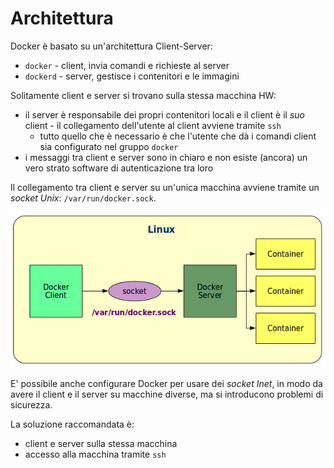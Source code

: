 # Architettura

Docker è basato su un'architettura Client-Server:
* `docker` - client, invia comandi e richieste al server
* `dockerd` - server, gestisce i contenitori e le immagini

Solitamente client e server si trovano sulla stessa macchina HW:
* il server è responsabile dei propri contenitori locali e il client è il _suo_ client - il collegamento dell'utente al client avviene tramite `ssh`
    * tutto quello che è necessario è che l'utente che dà i comandi client sia configurato nel gruppo `docker`
* i messaggi tra client e server sono in chiaro e non esiste (ancora) un vero strato software di autenticazione tra loro

Il collegamento tra client e server su un'unica macchina avviene tramite un _socket Unix_: `/var/run/docker.sock`.

![socket](../gitbook/images/cliser.png)

E' possibile anche configurare Docker per usare dei _socket Inet_, in modo da avere il client e il server su macchine diverse, ma si introducono problemi di sicurezza.

La soluzione raccomandata è:
* client e server sulla stessa macchina
* accesso alla macchina tramite `ssh`
